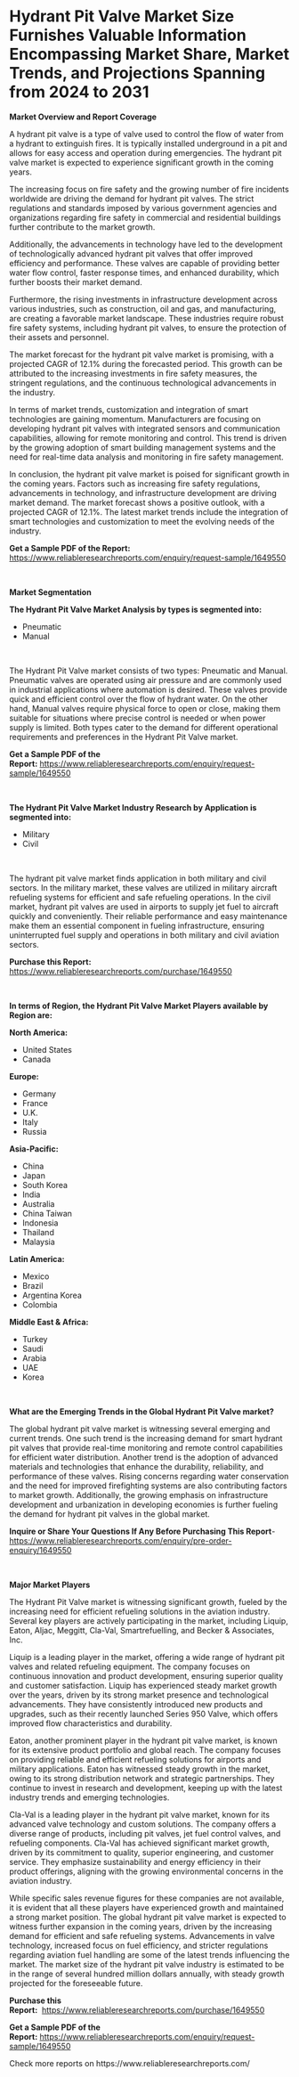 <p><h1>Hydrant Pit Valve Market Size Furnishes Valuable Information Encompassing Market Share, Market Trends, and Projections Spanning from 2024 to 2031</h1></p><p><strong>Market Overview and Report Coverage</strong></p>
<p><p>A hydrant pit valve is a type of valve used to control the flow of water from a hydrant to extinguish fires. It is typically installed underground in a pit and allows for easy access and operation during emergencies. The hydrant pit valve market is expected to experience significant growth in the coming years.</p><p>The increasing focus on fire safety and the growing number of fire incidents worldwide are driving the demand for hydrant pit valves. The strict regulations and standards imposed by various government agencies and organizations regarding fire safety in commercial and residential buildings further contribute to the market growth.</p><p>Additionally, the advancements in technology have led to the development of technologically advanced hydrant pit valves that offer improved efficiency and performance. These valves are capable of providing better water flow control, faster response times, and enhanced durability, which further boosts their market demand.</p><p>Furthermore, the rising investments in infrastructure development across various industries, such as construction, oil and gas, and manufacturing, are creating a favorable market landscape. These industries require robust fire safety systems, including hydrant pit valves, to ensure the protection of their assets and personnel.</p><p>The market forecast for the hydrant pit valve market is promising, with a projected CAGR of 12.1% during the forecasted period. This growth can be attributed to the increasing investments in fire safety measures, the stringent regulations, and the continuous technological advancements in the industry.</p><p>In terms of market trends, customization and integration of smart technologies are gaining momentum. Manufacturers are focusing on developing hydrant pit valves with integrated sensors and communication capabilities, allowing for remote monitoring and control. This trend is driven by the growing adoption of smart building management systems and the need for real-time data analysis and monitoring in fire safety management.</p><p>In conclusion, the hydrant pit valve market is poised for significant growth in the coming years. Factors such as increasing fire safety regulations, advancements in technology, and infrastructure development are driving market demand. The market forecast shows a positive outlook, with a projected CAGR of 12.1%. The latest market trends include the integration of smart technologies and customization to meet the evolving needs of the industry.</p></p>
<p><strong>Get a Sample PDF of the Report:</strong> <a href="https://www.reliableresearchreports.com/enquiry/request-sample/1649550">https://www.reliableresearchreports.com/enquiry/request-sample/1649550</a></p>
<p>&nbsp;</p>
<p><strong>Market Segmentation</strong></p>
<p><strong>The Hydrant Pit Valve Market Analysis by types is segmented into:</strong></p>
<p><ul><li>Pneumatic</li><li>Manual</li></ul></p>
<p>&nbsp;</p>
<p><p>The Hydrant Pit Valve market consists of two types: Pneumatic and Manual. Pneumatic valves are operated using air pressure and are commonly used in industrial applications where automation is desired. These valves provide quick and efficient control over the flow of hydrant water. On the other hand, Manual valves require physical force to open or close, making them suitable for situations where precise control is needed or when power supply is limited. Both types cater to the demand for different operational requirements and preferences in the Hydrant Pit Valve market.</p></p>
<p><strong>Get a Sample PDF of the Report:</strong>&nbsp;<a href="https://www.reliableresearchreports.com/enquiry/request-sample/1649550">https://www.reliableresearchreports.com/enquiry/request-sample/1649550</a></p>
<p>&nbsp;</p>
<p><strong>The Hydrant Pit Valve Market Industry Research by Application is segmented into:</strong></p>
<p><ul><li>Military</li><li>Civil</li></ul></p>
<p>&nbsp;</p>
<p><p>The hydrant pit valve market finds application in both military and civil sectors. In the military market, these valves are utilized in military aircraft refueling systems for efficient and safe refueling operations. In the civil market, hydrant pit valves are used in airports to supply jet fuel to aircraft quickly and conveniently. Their reliable performance and easy maintenance make them an essential component in fueling infrastructure, ensuring uninterrupted fuel supply and operations in both military and civil aviation sectors.</p></p>
<p><strong>Purchase this Report:</strong>&nbsp; <a href="https://www.reliableresearchreports.com/purchase/1649550">https://www.reliableresearchreports.com/purchase/1649550</a></p>
<p>&nbsp;</p>
<p><strong>In terms of Region, the Hydrant Pit Valve Market Players available by Region are:</strong></p>
<p>
    <p> <strong> North America: </strong>
        <ul>
            <li>United States</li>
            <li>Canada</li>
        </ul>
        </p> 
    <p> <strong> Europe: </strong>
        <ul>
            <li>Germany</li>
            <li>France</li>
            <li>U.K.</li>
            <li>Italy</li>
            <li>Russia</li>
        </ul>
        </p> 
    <p> <strong> Asia-Pacific: </strong>
        <ul>
            <li>China</li>
            <li>Japan</li>
            <li>South Korea</li>
            <li>India</li>
            <li>Australia</li>
            <li>China Taiwan</li>
            <li>Indonesia</li>
            <li>Thailand</li>
            <li>Malaysia</li>
        </ul>
        </p> 
    <p> <strong> Latin America: </strong>
        <ul>
            <li>Mexico</li>
            <li>Brazil</li>
            <li>Argentina Korea</li>
            <li>Colombia</li>
        </ul>
        </p> 
    <p> <strong> Middle East & Africa: </strong>
        <ul>
            <li>Turkey</li>
            <li>Saudi</li>
            <li>Arabia</li>
            <li>UAE</li>
            <li>Korea</li>
        </ul>
    </p>
    </p>
<p>&nbsp;</p>
<p><strong>What are the Emerging Trends in the Global Hydrant Pit Valve market?</strong></p>
<p><p>The global hydrant pit valve market is witnessing several emerging and current trends. One such trend is the increasing demand for smart hydrant pit valves that provide real-time monitoring and remote control capabilities for efficient water distribution. Another trend is the adoption of advanced materials and technologies that enhance the durability, reliability, and performance of these valves. Rising concerns regarding water conservation and the need for improved firefighting systems are also contributing factors to market growth. Additionally, the growing emphasis on infrastructure development and urbanization in developing economies is further fueling the demand for hydrant pit valves in the global market.</p></p>
<p><strong>Inquire or Share Your Questions If Any Before Purchasing This Report</strong>- <a href="https://www.reliableresearchreports.com/enquiry/pre-order-enquiry/1649550">https://www.reliableresearchreports.com/enquiry/pre-order-enquiry/1649550</a></p>
<p>&nbsp;</p>
<p><strong>Major Market Players</strong></p>
<p><p>The Hydrant Pit Valve market is witnessing significant growth, fueled by the increasing need for efficient refueling solutions in the aviation industry. Several key players are actively participating in the market, including Liquip, Eaton, Aljac, Meggitt, Cla-Val, Smartrefuelling, and Becker & Associates, Inc. </p><p>Liquip is a leading player in the market, offering a wide range of hydrant pit valves and related refueling equipment. The company focuses on continuous innovation and product development, ensuring superior quality and customer satisfaction. Liquip has experienced steady market growth over the years, driven by its strong market presence and technological advancements. They have consistently introduced new products and upgrades, such as their recently launched Series 950 Valve, which offers improved flow characteristics and durability. </p><p>Eaton, another prominent player in the hydrant pit valve market, is known for its extensive product portfolio and global reach. The company focuses on providing reliable and efficient refueling solutions for airports and military applications. Eaton has witnessed steady growth in the market, owing to its strong distribution network and strategic partnerships. They continue to invest in research and development, keeping up with the latest industry trends and emerging technologies. </p><p>Cla-Val is a leading player in the hydrant pit valve market, known for its advanced valve technology and custom solutions. The company offers a diverse range of products, including pit valves, jet fuel control valves, and refueling components. Cla-Val has achieved significant market growth, driven by its commitment to quality, superior engineering, and customer service. They emphasize sustainability and energy efficiency in their product offerings, aligning with the growing environmental concerns in the aviation industry. </p><p>While specific sales revenue figures for these companies are not available, it is evident that all these players have experienced growth and maintained a strong market position. The global hydrant pit valve market is expected to witness further expansion in the coming years, driven by the increasing demand for efficient and safe refueling systems. Advancements in valve technology, increased focus on fuel efficiency, and stricter regulations regarding aviation fuel handling are some of the latest trends influencing the market. The market size of the hydrant pit valve industry is estimated to be in the range of several hundred million dollars annually, with steady growth projected for the foreseeable future.</p></p>
<p><strong>Purchase this Report:</strong>&nbsp;&nbsp;<a href="https://www.reliableresearchreports.com/purchase/1649550">https://www.reliableresearchreports.com/purchase/1649550</a></p>
<p></p>
<p><strong>Get a Sample PDF of the Report:</strong>&nbsp;<a href="https://www.reliableresearchreports.com/enquiry/request-sample/1649550">https://www.reliableresearchreports.com/enquiry/request-sample/1649550</a></p>
<p>Check more reports on https://www.reliableresearchreports.com/</p>